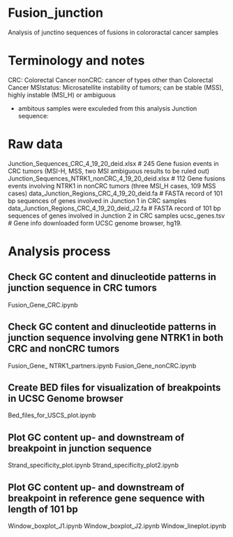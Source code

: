 # Fusion_junction
Analysis of junctino sequences of fusions in colororactal cancer samples

# Terminology and notes
CRC: Colorectal Cancer
nonCRC: cancer of types other than Colorectal Cancer
MSIstatus: Microsatellite instability of tumors; can be stable (MSS), highly instable (MSI_H) or ambiguous
  * ambitous samples were exculeded from this analysis
Junction sequence: 

# Raw data
Junction_Sequences_CRC_4_19_20_deid.xlsx  # 245 Gene fusion events in CRC tumors (MSI-H, MSS, two MSI ambiguous results to be ruled out)
Junction_Sequences_NTRK1_nonCRC_4_19_20_deid.xlsx  # 112 Gene fusions events involving NTRK1 in nonCRC tumors (three MSI_H cases, 109 MSS cases)
data_Junction_Regions_CRC_4_19_20_deid.fa  # FASTA record of 101 bp sequences of genes involved in Junction 1 in CRC samples
data_Junction_Regions_CRC_4_19_20_deid_J2.fa  # FASTA record of 101 bp sequences of genes involved in Junction 2 in CRC samples
ucsc_genes.tsv  # Gene info downloaded form UCSC genome browser, hg19.

# Analysis process
## Check GC content and dinucleotide patterns in junction sequence in CRC tumors
Fusion_Gene_CRC.ipynb

## Check GC content and dinucleotide patterns in junction sequence involving gene NTRK1 in both CRC and nonCRC tumors
Fusion_Gene_ NTRK1_partners.ipynb
Fusion_Gene_nonCRC.ipynb

## Create BED files for visualization of breakpoints in UCSC Genome browser
Bed_files_for_USCS_plot.ipynb

## Plot GC content up- and downstream of breakpoint in junction sequence
Strand_specificity_plot.ipynb
Strand_specificity_plot2.ipynb

## Plot GC content up- and downstream of breakpoint in reference gene sequence with length of 101 bp
Window_boxplot_J1.ipynb
Window_boxplot_J2.ipynb
Window_lineplot.ipynb
